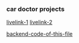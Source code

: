### car doctor projects
[livelink-1](https://car-doctor-7adbe.web.app/)
[livelink-2](https://car-doctor-7adbe.web.app/)

[backend-code-of-this-file](https://github.com/mozzammelrobi/car-doctor-server-clone-full-project)

